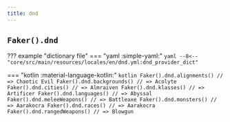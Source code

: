 ```yaml
---
title: dnd
---
```


## `Faker().dnd`

??? example "dictionary file"
    === "yaml :simple-yaml:"
        ```yaml
        --8<-- "core/src/main/resources/locales/en/dnd.yml:dnd_provider_dict"
        ```

=== "kotlin :material-language-kotlin:"
    ```kotlin
    Faker().dnd.alignments() // => Chaotic Evil
    Faker().dnd.backgrounds() // => Acolyte
    Faker().dnd.cities() // => Almraiven
    Faker().dnd.klasses() // => Artificer
    Faker().dnd.languages() // => Abyssal
    Faker().dnd.meleeWeapons() // => Battleaxe
    Faker().dnd.monsters() // => Aarakocra
    Faker().dnd.races() // => Aarakocra
    Faker().dnd.rangedWeapons() // => Blowgun
    ```
